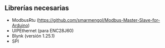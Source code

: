 ## Librerías necesarias

- ModbusRtu (https://github.com/smarmengol/Modbus-Master-Slave-for-Arduino)
- UIPEthernet (para ENC28J60)
- Blynk (versión  1.25.1)
- SPI
